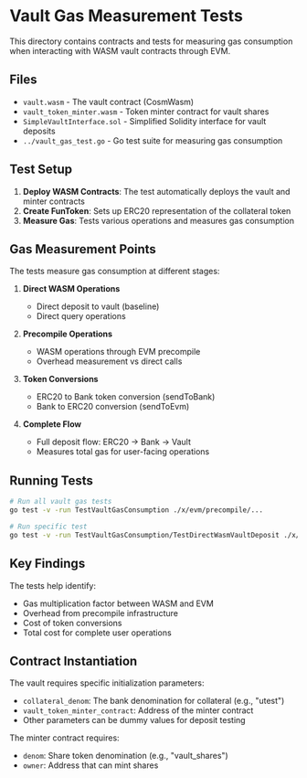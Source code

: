# Vault Gas Measurement Tests

This directory contains contracts and tests for measuring gas consumption when interacting with WASM vault contracts through EVM.

## Files

- `vault.wasm` - The vault contract (CosmWasm)
- `vault_token_minter.wasm` - Token minter contract for vault shares
- `SimpleVaultInterface.sol` - Simplified Solidity interface for vault deposits
- `../vault_gas_test.go` - Go test suite for measuring gas consumption

## Test Setup

1. **Deploy WASM Contracts**: The test automatically deploys the vault and minter contracts
2. **Create FunToken**: Sets up ERC20 representation of the collateral token
3. **Measure Gas**: Tests various operations and measures gas consumption

## Gas Measurement Points

The tests measure gas consumption at different stages:

1. **Direct WASM Operations**
   - Direct deposit to vault (baseline)
   - Direct query operations

2. **Precompile Operations**
   - WASM operations through EVM precompile
   - Overhead measurement vs direct calls

3. **Token Conversions**
   - ERC20 to Bank token conversion (sendToBank)
   - Bank to ERC20 conversion (sendToEvm)

4. **Complete Flow**
   - Full deposit flow: ERC20 → Bank → Vault
   - Measures total gas for user-facing operations

## Running Tests

```bash
# Run all vault gas tests
go test -v -run TestVaultGasConsumption ./x/evm/precompile/...

# Run specific test
go test -v -run TestVaultGasConsumption/TestDirectWasmVaultDeposit ./x/evm/precompile/...
```

## Key Findings

The tests help identify:
- Gas multiplication factor between WASM and EVM
- Overhead from precompile infrastructure  
- Cost of token conversions
- Total cost for complete user operations

## Contract Instantiation

The vault requires specific initialization parameters:
- `collateral_denom`: The bank denomination for collateral (e.g., "utest")
- `vault_token_minter_contract`: Address of the minter contract
- Other parameters can be dummy values for deposit testing

The minter contract requires:
- `denom`: Share token denomination (e.g., "vault_shares")
- `owner`: Address that can mint shares